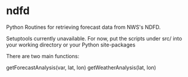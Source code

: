 ndfd
====

Python Routines for retrieving forecast data from NWS's NDFD.

Setuptools currently unavailable. For now, put the scripts under src/ into your working directory or your Python site-packages

There are two main functions:

getForecastAnalysis(var, lat, lon)
getWeatherAnalysis(lat, lon)


